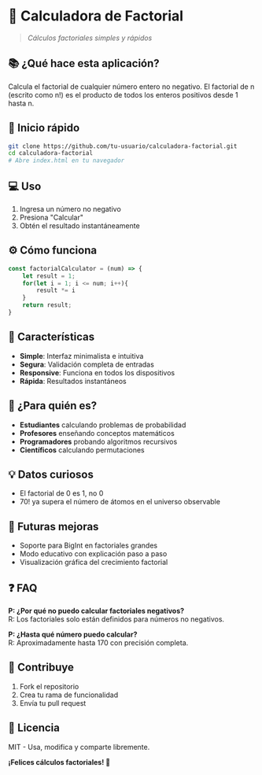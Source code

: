 # 🧮 Calculadora de Factorial

> *Cálculos factoriales simples y rápidos*

## 📚 ¿Qué hace esta aplicación?

Calcula el factorial de cualquier número entero no negativo. El factorial de n (escrito como n!) es el producto de todos los enteros positivos desde 1 hasta n.

## 🚀 Inicio rápido

```bash
git clone https://github.com/tu-usuario/calculadora-factorial.git
cd calculadora-factorial
# Abre index.html en tu navegador
```

## 💻 Uso

1. Ingresa un número no negativo
2. Presiona "Calcular"
3. Obtén el resultado instantáneamente

## ⚙️ Cómo funciona

```javascript
const factorialCalculator = (num) => {
    let result = 1;
    for(let i = 1; i <= num; i++){
        result *= i
    }
    return result;
}
```

## 🎯 Características

* **Simple**: Interfaz minimalista e intuitiva
* **Segura**: Validación completa de entradas
* **Responsive**: Funciona en todos los dispositivos
* **Rápida**: Resultados instantáneos

## 👥 ¿Para quién es?

* **Estudiantes** calculando problemas de probabilidad
* **Profesores** enseñando conceptos matemáticos
* **Programadores** probando algoritmos recursivos
* **Científicos** calculando permutaciones

## 💡 Datos curiosos

* El factorial de 0 es 1, no 0
* 70! ya supera el número de átomos en el universo observable

## 🔮 Futuras mejoras

* Soporte para BigInt en factoriales grandes
* Modo educativo con explicación paso a paso
* Visualización gráfica del crecimiento factorial

## ❓ FAQ

**P: ¿Por qué no puedo calcular factoriales negativos?**  
R: Los factoriales solo están definidos para números no negativos.

**P: ¿Hasta qué número puedo calcular?**  
R: Aproximadamente hasta 170 con precisión completa.

## 🤝 Contribuye

1. Fork el repositorio
2. Crea tu rama de funcionalidad
3. Envía tu pull request

## 📜 Licencia

MIT - Usa, modifica y comparte libremente.

**¡Felices cálculos factoriales! 🚀**
